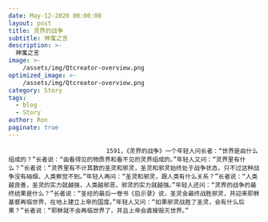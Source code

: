 ```yaml
---
date: May-12-2020 00:00:00
layout: post
title: 灵界的战争
subtitle: 神寓之言
description: >-
  神寓之言
image: >-
    /assets/img/Qtcreator-overview.png
optimized_image: >-
    /assets/img/Qtcreator-overview.png
category: Story
tags:
  - blog
  - Story
author: Ron
paginate: true
---
```


							　　1591，《灵界的战争》一个年轻人问长者：“世界是由什么组成的？”长者说：“由看得见的物质界和看不见的灵界组成的。”年轻人又问：“灵界里有什么？”长者说：“灵界里有不计其数的圣灵和邪灵，圣灵和邪灵始终处于战争状态，只不过这种战争没有硝烟，人类察觉不到。”年轻人再问：“圣灵和邪灵，跟人类有什么关系？”长者说：“人类越良善，圣灵的实力就越强，人类越邪恶，邪灵的实力就越强。”年轻人还问：“灵界的战争的最终结果是什么？”长者说：“圣经的最后一卷书《启示录》说，圣灵会最终战胜邪灵，并迎来耶稣基督再临世界，在地上建立上帝的国度。”年轻人又问：“如果邪灵战胜了圣灵，会有什么后果？”长者说：“耶稣就不会再临世界了，并且上帝会直接毁灭世界。”
							
							
						